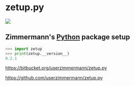 
# zetup.py


![](https://travis-ci.org/userzimmermann/zetup.py.svg?branch=master)


## Zimmermann's [Python](http://python.org) package setup


```python
>>> import zetup
>>> print(zetup.__version__)
0.2.1
```


<https://bitbucket.org/userzimmermann/zetup.py>

<https://github.com/userzimmermann/zetup.py>

